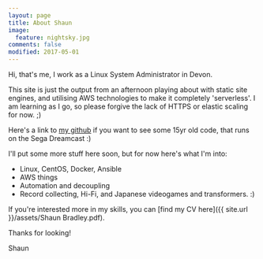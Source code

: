 ```yaml
---
layout: page
title: About Shaun
image: 
  feature: nightsky.jpg
comments: false
modified: 2017-05-01
---
```


Hi, that's me, I work as a Linux System Administrator in Devon.

This site is just the output from an afternoon playing about with static site engines, and utilising AWS technologies to make it completely 'serverless'. 
I am learning as I go, so please forgive the lack of HTTPS or elastic scaling for now. ;)

Here's a link to [my github](http://github.com/kernow5000) if you want to see some 15yr old code, 
that runs on the Sega Dreamcast :)

I'll put some more stuff here soon, but for now here's what I'm into:

* Linux, CentOS, Docker, Ansible
* AWS things
* Automation and decoupling
* Record collecting, Hi-Fi, and Japanese videogames and transformers. :)

If you're interested more in my skills, you can [find my CV here]({{ site.url }}/assets/Shaun Bradley.pdf).

Thanks for looking!

Shaun

